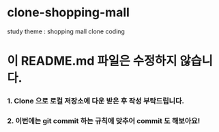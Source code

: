 # clone-shopping-mall
study theme : shopping mall clone coding

# 이 README.md 파일은 수정하지 않습니다. 

### 1. Clone 으로 로컬 저장소에 다운 받은 후 작성 부탁드립니다. 
### 2. 이번에는 git commit 하는 규칙에 맞추어 commit 도 해보아요!

